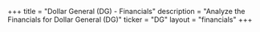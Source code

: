 +++
title = "Dollar General (DG) - Financials"
description = "Analyze the Financials for Dollar General (DG)"
ticker = "DG"
layout = "financials"
+++

